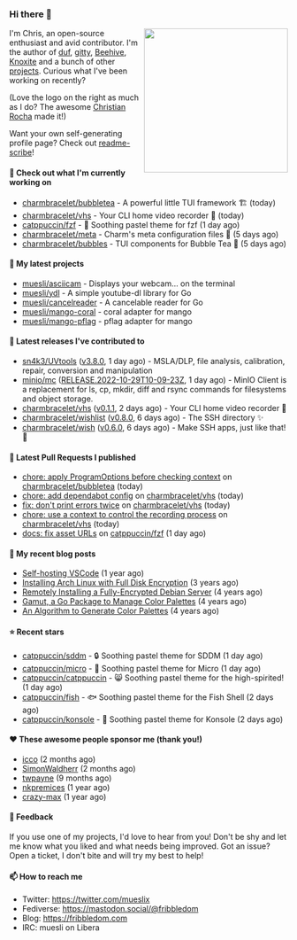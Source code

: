 ### Hi there 👋

<img align="right" src="https://raw.githubusercontent.com/muesli/muesli/master/assets/termenv.png" width="260">

I'm Chris, an open-source enthusiast and avid contributor. I'm the author of [duf](https://github.com/muesli/duf),
[gitty](https://github.com/muesli/gitty), [Beehive](https://github.com/muesli/beehive), [Knoxite](https://github.com/knoxite/knoxite)
 and a bunch of other [projects](https://fribbledom.com/projects/). Curious what I've been working on recently?

(Love the logo on the right as much as I do? The awesome [Christian Rocha](https://github.com/meowgorithm/) made it!)

Want your own self-generating profile page? Check out [readme-scribe](https://github.com/muesli/readme-scribe)!

#### 👷 Check out what I'm currently working on

- [charmbracelet/bubbletea](https://github.com/charmbracelet/bubbletea) - A powerful little TUI framework 🏗 (today)
- [charmbracelet/vhs](https://github.com/charmbracelet/vhs) - Your CLI home video recorder 📼 (today)
- [catppuccin/fzf](https://github.com/catppuccin/fzf) - 🧨 Soothing pastel theme for fzf (1 day ago)
- [charmbracelet/meta](https://github.com/charmbracelet/meta) - Charm&#39;s meta configuration files 🫥 (5 days ago)
- [charmbracelet/bubbles](https://github.com/charmbracelet/bubbles) - TUI components for Bubble Tea 🫧 (5 days ago)

#### 🌱 My latest projects

- [muesli/asciicam](https://github.com/muesli/asciicam) - Displays your webcam... on the terminal
- [muesli/ydl](https://github.com/muesli/ydl) - A simple youtube-dl library for Go
- [muesli/cancelreader](https://github.com/muesli/cancelreader) - A cancelable reader for Go
- [muesli/mango-coral](https://github.com/muesli/mango-coral) - coral adapter for mango
- [muesli/mango-pflag](https://github.com/muesli/mango-pflag) - pflag adapter for mango

#### 🔭 Latest releases I've contributed to

- [sn4k3/UVtools](https://github.com/sn4k3/UVtools) ([v3.8.0](https://github.com/sn4k3/UVtools/releases/tag/v3.8.0), 1 day ago) - MSLA/DLP, file analysis, calibration, repair, conversion and manipulation
- [minio/mc](https://github.com/minio/mc) ([RELEASE.2022-10-29T10-09-23Z](https://github.com/minio/mc/releases/tag/RELEASE.2022-10-29T10-09-23Z), 1 day ago) - MinIO Client is a replacement for ls, cp, mkdir, diff and rsync commands for filesystems and object storage.
- [charmbracelet/vhs](https://github.com/charmbracelet/vhs) ([v0.1.1](https://github.com/charmbracelet/vhs/releases/tag/v0.1.1), 2 days ago) - Your CLI home video recorder 📼
- [charmbracelet/wishlist](https://github.com/charmbracelet/wishlist) ([v0.8.0](https://github.com/charmbracelet/wishlist/releases/tag/v0.8.0), 6 days ago) - The SSH directory ✨
- [charmbracelet/wish](https://github.com/charmbracelet/wish) ([v0.6.0](https://github.com/charmbracelet/wish/releases/tag/v0.6.0), 6 days ago) - Make SSH apps, just like that! 💫

#### 🔨 Latest Pull Requests I published

- [chore: apply ProgramOptions before checking context](https://github.com/charmbracelet/bubbletea/pull/583) on [charmbracelet/bubbletea](https://github.com/charmbracelet/bubbletea) (today)
- [chore: add dependabot config](https://github.com/charmbracelet/vhs/pull/101) on [charmbracelet/vhs](https://github.com/charmbracelet/vhs) (today)
- [fix: don&#39;t print errors twice](https://github.com/charmbracelet/vhs/pull/100) on [charmbracelet/vhs](https://github.com/charmbracelet/vhs) (today)
- [chore: use a context to control the recording process](https://github.com/charmbracelet/vhs/pull/99) on [charmbracelet/vhs](https://github.com/charmbracelet/vhs) (today)
- [docs: fix asset URLs](https://github.com/catppuccin/fzf/pull/3) on [catppuccin/fzf](https://github.com/catppuccin/fzf) (1 day ago)

#### 📜 My recent blog posts

- [Self-hosting VSCode](https://fribbledom.com/posts/selfhosting-vscode/) (1 year ago)
- [Installing Arch Linux with Full Disk Encryption](https://fribbledom.com/posts/encrypted-arch-install/) (3 years ago)
- [Remotely Installing a Fully-Encrypted Debian Server](https://fribbledom.com/posts/encrypted-remote-debian-install/) (4 years ago)
- [Gamut, a Go Package to Manage Color Palettes](https://fribbledom.com/posts/gamut-package-to-handle-color-palettes/) (4 years ago)
- [An Algorithm to Generate Color Palettes](https://fribbledom.com/posts/an-algorithm-to-generate-color-palettes/) (4 years ago)

#### ⭐ Recent stars

- [catppuccin/sddm](https://github.com/catppuccin/sddm) -  🔒 Soothing pastel theme for SDDM (1 day ago)
- [catppuccin/micro](https://github.com/catppuccin/micro) - 📝 Soothing pastel theme for Micro (1 day ago)
- [catppuccin/catppuccin](https://github.com/catppuccin/catppuccin) - 😸 Soothing pastel theme for the high-spirited! (1 day ago)
- [catppuccin/fish](https://github.com/catppuccin/fish) - 🐟 Soothing pastel theme for the Fish Shell (2 days ago)
- [catppuccin/konsole](https://github.com/catppuccin/konsole) - 🦚 Soothing pastel theme for Konsole (2 days ago)

#### ❤️ These awesome people sponsor me (thank you!)

- [icco](https://github.com/icco) (2 months ago)
- [SimonWaldherr](https://github.com/SimonWaldherr) (2 months ago)
- [twpayne](https://github.com/twpayne) (9 months ago)
- [nkpremices](https://github.com/nkpremices) (1 year ago)
- [crazy-max](https://github.com/crazy-max) (1 year ago)

#### 💬 Feedback

If you use one of my projects, I'd love to hear from you! Don't be shy and let me know what you liked
and what needs being improved. Got an issue? Open a ticket, I don't bite and will try my best to help!

#### 📫 How to reach me

- Twitter: https://twitter.com/mueslix
- Fediverse: https://mastodon.social/@fribbledom
- Blog: https://fribbledom.com
- IRC: muesli on Libera
